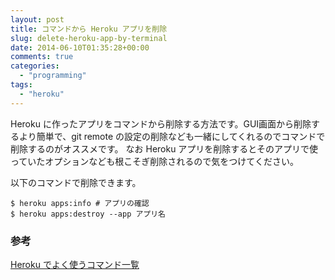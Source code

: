 ```yaml
---
layout: post
title: コマンドから Heroku アプリを削除
slug: delete-heroku-app-by-terminal
date: 2014-06-10T01:35:28+00:00
comments: true
categories:
  - "programming"
tags:
  - "heroku"
---
```


Heroku に作ったアプリをコマンドから削除する方法です。GUI画面から削除するより簡単で、git remote の設定の削除なども一緒にしてくれるのでコマンドで削除するのがオススメです。
なお Heroku アプリを削除するとそのアプリで使っていたオプションなども根こそぎ削除されるので気をつけてください。

以下のコマンドで削除できます。

    $ heroku apps:info # アプリの確認
    $ heroku apps:destroy --app アプリ名

### 参考
[Heroku でよく使うコマンド一覧](http://morizyun.github.io/blog/heroku-postgresql-useful-commands/)
